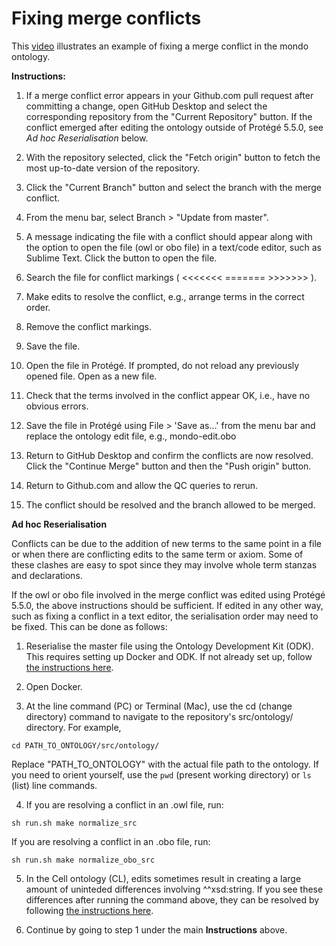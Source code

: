 # Fixing merge conflicts

This [video](https://drive.google.com/file/d/1DqYiXEdkLCVji55FmFlA9sPmfLouEqrj/view?usp=sharing) illustrates an example of fixing a merge conflict in the mondo ontology.



**Instructions:**

1. If a merge conflict error appears in your Github.com pull request after committing a change, open GitHub Desktop and select the corresponding repository from the "Current Repository" button. If the conflict emerged after editing the ontology outside of Protégé 5.5.0, see *Ad hoc Reserialisation* below.

2. With the repository selected, click the "Fetch origin" button to fetch the most up-to-date version of the repository.

3. Click the "Current Branch" button and select the branch with the merge conflict.

4. From the menu bar, select Branch > "Update from master".

5. A message indicating the file with a conflict should appear along with the option to open the file (owl or obo file) in a text/code editor, such as Sublime Text. Click the button to open the file. 

6. Search the file for conflict markings ( <<<<<<< ======= >>>>>>> ).

7. Make edits to resolve the conflict, e.g., arrange terms in the correct order.

8. Remove the conflict markings.

9. Save the file.

10. Open the file in Protégé. If prompted, do not reload any previously opened file. Open as a new file.

11. Check that the terms involved in the conflict appear OK, i.e., have no obvious errors.

12. Save the file in Protégé using File > 'Save as...' from the menu bar and replace the ontology edit file, e.g., mondo-edit.obo

13. Return to GitHub Desktop and confirm the conflicts are now resolved. Click the "Continue Merge" button and then the "Push origin" button.

14. Return to Github.com and allow the QC queries to rerun.

15. The conflict should be resolved and the branch allowed to be merged.



**Ad hoc Reserialisation**

Conflicts can be due to the addition of new terms to the same point in a file or when there are conflicting edits to the same term or axiom. Some of these clashes are easy to spot since they may involve whole term stanzas and declarations.  

If the owl or obo file involved in the merge conflict was edited using Protégé 5.5.0, the above instructions should be sufficient. If edited in any other way, such as fixing a conflict in a text editor, the serialisation order may need to be fixed. This can be done as follows:

1. Reserialise the master file using the Ontology Development Kit (ODK). This requires setting up Docker and ODK. If not already set up, follow [the instructions here](https://oboacademy.github.io/obook/howto/odk-setup/).

2. Open Docker.

3. At the line command (PC) or Terminal (Mac), use the cd (change directory) command to navigate to the repository's src/ontology/ directory.
 For example,
 
 `cd PATH_TO_ONTOLOGY/src/ontology/`

 Replace "PATH_TO_ONTOLOGY" with the actual file path to the ontology. If you need to orient yourself, use the `pwd` (present working directory) or `ls` (list) line commands.

4. If you are resolving a conflict in an .owl file, run:

 `sh run.sh make normalize_src`

 If you are resolving a conflict in an .obo file, run:

 `sh run.sh make normalize_obo_src`

5. In the Cell ontology (CL), edits sometimes result in creating a large amount of uninteded differences involving ^^xsd:string. If you see these differences after running the command above, they can be resolved by following [the instructions here](https://obophenotype.github.io/cell-ontology/Fixing_xsdstring_diffs/).

6. Continue by going to step 1 under the main **Instructions** above. 
